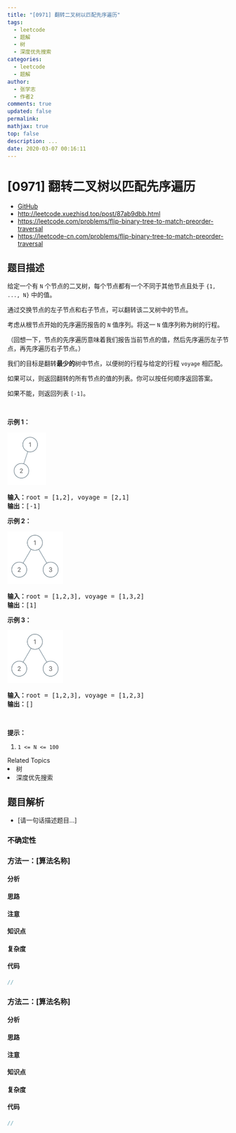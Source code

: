 ```yaml
---
title: "[0971] 翻转二叉树以匹配先序遍历"
tags:
  - leetcode
  - 题解
  - 树
  - 深度优先搜索
categories:
  - leetcode
  - 题解
author:
  - 张学志
  - 作者2
comments: true
updated: false
permalink:
mathjax: true
top: false
description: ...
date: 2020-03-07 00:16:11
---
```



# [0971] 翻转二叉树以匹配先序遍历
* [GitHub](https://github.com/algoboy101/LeetCodeCrowdsource/tree/master/_posts/QA/%5B0971%5D%20%E7%BF%BB%E8%BD%AC%E4%BA%8C%E5%8F%89%E6%A0%91%E4%BB%A5%E5%8C%B9%E9%85%8D%E5%85%88%E5%BA%8F%E9%81%8D%E5%8E%86.md)
* http://leetcode.xuezhisd.top/post/87ab9dbb.html
* https://leetcode.com/problems/flip-binary-tree-to-match-preorder-traversal
* https://leetcode-cn.com/problems/flip-binary-tree-to-match-preorder-traversal


## 题目描述

<p>给定一个有 <code>N</code> 个节点的二叉树，每个节点都有一个不同于其他节点且处于 <code>{1, ..., N}</code> 中的值。</p>

<p>通过交换节点的左子节点和右子节点，可以翻转该二叉树中的节点。</p>

<p>考虑从根节点开始的先序遍历报告的 <code>N</code> 值序列。将这一 <code>N</code> 值序列称为树的行程。</p>

<p>（回想一下，节点的先序遍历意味着我们报告当前节点的值，然后先序遍历左子节点，再先序遍历右子节点。）</p>

<p>我们的目标是翻转<strong>最少的</strong>树中节点，以便树的行程与给定的行程&nbsp;<code>voyage</code>&nbsp;相匹配。&nbsp;</p>

<p>如果可以，则返回翻转的所有节点的值的列表。你可以按任何顺序返回答案。</p>

<p>如果不能，则返回列表 <code>[-1]</code>。</p>

<p>&nbsp;</p>

<p><strong>示例 1：</strong></p>

<p><strong><img alt="" src="https://raw.githubusercontent.com/algoboy101/LeetCodeCrowdsource/master/imgs/1219-01.png" style="height: 120px; width: 88px;"></strong></p>

<pre><strong>输入：</strong>root = [1,2], voyage = [2,1]
<strong>输出：</strong>[-1]
</pre>

<p><strong>示例 2：</strong></p>

<p><strong><img alt="" src="https://raw.githubusercontent.com/algoboy101/LeetCodeCrowdsource/master/imgs/1219-02.png" style="height: 120px; width: 127px;"></strong></p>

<pre><strong>输入：</strong>root = [1,2,3], voyage = [1,3,2]
<strong>输出：</strong>[1]
</pre>

<p><strong>示例 3：</strong></p>

<p><strong><img alt="" src="https://raw.githubusercontent.com/algoboy101/LeetCodeCrowdsource/master/imgs/1219-02.png" style="height: 120px; width: 127px;"></strong></p>

<pre><strong>输入：</strong>root = [1,2,3], voyage = [1,2,3]
<strong>输出：</strong>[]
</pre>

<p>&nbsp;</p>

<p><strong>提示：</strong></p>

<ol>
	<li><code>1 &lt;= N &lt;= 100</code></li>
</ol>
<div><div>Related Topics</div><div><li>树</li><li>深度优先搜索</li></div></div>


## 题目解析
* [请一句话描述题目...]

### 不确定性


### 方法一：[算法名称]

#### 分析

#### 思路

#### 注意

#### 知识点

#### 复杂度

#### 代码

```cpp
//
```


### 方法二：[算法名称]

#### 分析

#### 思路

#### 注意

#### 知识点

#### 复杂度

#### 代码

```cpp
//
```


